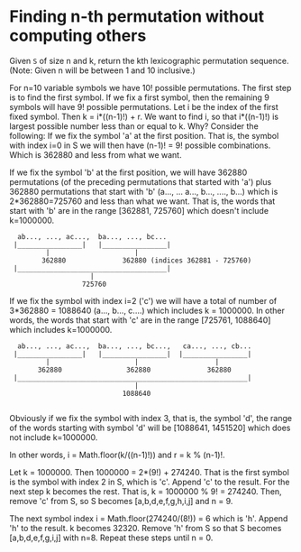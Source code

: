 # Finding n-th permutation without computing others

Given `S` of size n and k, return the kth lexicographic permutation sequence. (Note: Given n will be between 1 and 10 inclusive.)

For n=10 variable symbols we have 10! possible permutations. The first step is to find the first symbol.
If we fix a first symbol, then the remaining 9 symbols will have 9! possible permutations. Let i be the index of the 
first fixed symbol. Then k = i*((n-1)!) + r. We want to find i, so that i*((n-1)!) is largest possible number less than or equal to k. Why? Consider the following:
If we fix the symbol 'a' at the first position. That is, the symbol with index i=0 in S we will then have (n-1)! = 9! possible combinations. Which is
362880 and less from what we want. 

If we fix the symbol 'b' at the first position, we will have 362880 permutations (of the preceding permutations that started with 'a')
plus 362880 permutations that start with 'b' (a..., ... a..., b..., ...., b...) which is 2*362880=725760 and less than what we want. 
That is, the words that start with 'b' are in the range [362881, 725760] which doesn't include k=1000000.
```
  ab..., ..., ac...,  ba..., ..., bc...
 |________________|   |________________|
         |                     |
        362880              362880 (indices 362881 - 725760)
 |_____________________________________|
                    |
                  725760					

```
If we fix the symbol with index i=2 ('c') we will have a total of number of 3*362880 = 1088640 (a..., b..., c....) which includes k = 1000000. 
In other words, the words that start with 'c' are in the range [725761, 1088640] which includes k=1000000.
```
  ab..., ..., ac...,  ba..., ..., bc...,   ca..., ..., cb...
 |________________|   |________________|  |________________|
         |                     |                   |
	   362880                362880              362880
 |_________________________________________________________|
                               |
                            1088640	
				  
```
Obviously if we fix the symbol with index 3, that is, the symbol 'd', the range of the words starting with symbol 'd' will be
[1088641, 1451520] which does not include k=1000000.

In other words, i = Math.floor(k/((n-1)!)) and r = k % (n-1)!.

Let k = 1000000. Then 1000000 = 2*(9!) + 274240. That is the first symbol is the symbol with index 2 in S, which is 'c'. Append 'c' to the result.
For the next step k becomes the rest. That is, k = 1000000 % 9! = 274240. Then, remove 'c' from S, so S becomes [a,b,d,e,f,g,h,i,j] and n = 9. 

The next symbol index i = Math.floor(274240/(8!)) = 6 which is 'h'. Append 'h' to the result. k becomes 32320. Remove 'h' from S so that S becomes [a,b,d,e,f,g,i,j] with n=8.
Repeat these steps until n = 0.
